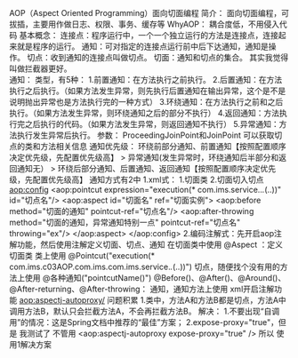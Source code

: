 AOP（Aspect Oriented Programming）面向切面编程
    简介：
        面向切面编程，可拔插，主要用作做日志、权限、事务、缓存等
    WhyAOP：
        耦合度低，不用侵入代码
    基本概念：
        连接点：程序运行中，一个一个独立运行的方法是连接点，连接起来就是程序的运行。
        通知：可对指定的连接点运行前中后下达通知，通知是操作。
        切点：收到通知的连接点叫做切点。
        切面：通知和切点的集合。 其实我觉得叫做拦截器更好。      
通知：
    类型，有5种：
        1.前置通知：在方法执行之前执行。
        2.后置通知：在方法执行之后执行。（如果方法发生异常，则先执行后置通知在输出异常，这个是不是说明抛出异常也是方法执行完的一种方式）
        3.环绕通知：在方法执行之前和之后执行。（如果方法发生异常，则环绕通知之后的部分不执行）
        4.返回通知：方法执行完之后执行的代码。（如果方法发生异常，则返回通知不执行）
        5.异常通知：方法执行发生异常后执行。
    参数：
        ProceedingJoinPoint和JoinPoint
            可以获取切点的类和方法相关信息
    通知优先级：
        环绕前部分通知、前置通知【按照配置顺序决定优先级，先配置优先级高】
        > 异常通知(发生异常时，环绕通知后半部分和返回通知无）
        > 环绕后部分通知、后置通知、返回通知【按照配置顺序决定优先级，先配置优先级高】
通知方式有2中
    1.xml式：
        1.切面类
        2.切面切入切点  
            <bean id="切面实例" class="com.ims.c03AOP.advice.StudentServiceAspect"></bean>
            <aop:config>
                <aop:pointcut expression="execution(* com.ims.service..*.*(..))" id="切点名"/>
                <aop:aspect id="切面名" ref="切面实例">
                    <aop:before method="切面的通知" pointcut-ref="切点名"/>
                    <aop:after-throwing method="切面的通知，异常通知特别一点" pointcut-ref="切点名" throwing="ex"/>
                </aop:aspect>
            </aop:config>
    2.编码注解式：先开启aop注解功能，然后使用注解定义切面、切点、通知
        在切面类中使用
            @Aspect  ：定义切面类
                类上使用
            @Pointcut("execution(* com.ims.c03AOP.com.ims.com.ims.service.*.*(..))")
                切点，随便找个没有用的方法上使用
            @各种通知("pointcutName()")
                @Before()、@After()、@Around()、@After-returning、@After-throwing：
                通知，通知方法上使用
        xml开启注解功能
            <!-- 启动aop的注解解析器 -->
            <aop:aspectj-autoproxy/>
问题积累
    1.类中，方法A和方法B都是切点，方法A中调用方法B，默认只会拦截方法A，不会再拦截方法B。
        解决：
            1.不要出现“自调用”的情况：这是Spring文档中推荐的“最佳”方案；
            2.expose-proxy="true"，但是 我测试了 不管用
                <aop:aspectj-autoproxy expose-proxy="true" />
        所以
            使用1解决方案